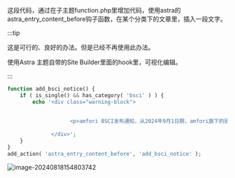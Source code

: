 这段代码，通过在子主题function.php里增加代码，使用astra的astra_entry_content_before钩子函数，在某个分类下的文章里，插入一段文字。

:::tip

这是可行的、良好的办法。但是已经不再使用此办法。

使用Astra 主题自带的Site Builder里面的hook里，可视化编辑。

:::

```php
function add_bsci_notice() {
    if ( is_single() && has_category( 'bsci' ) ) {
        echo '<div class="warning-block">
                
                   
                    <p>amfori BSCI发布通知，从2024年9月1日期，amfori旗下的验厂包含BSCI、BEPI，QMI，全部改为“不通知日期”审核类型，不再有通知日期的验厂。此“不通知日期”的审核，有1个月的窗口期，审核会在这个窗口期内随机安排。</p>
              
              </div>';
    }
}
add_action( 'astra_entry_content_before', 'add_bsci_notice' );
```

![image-20240818154803742](https://docu-1319658309.cos.ap-guangzhou.myqcloud.com/image-20240818154803742.png)

